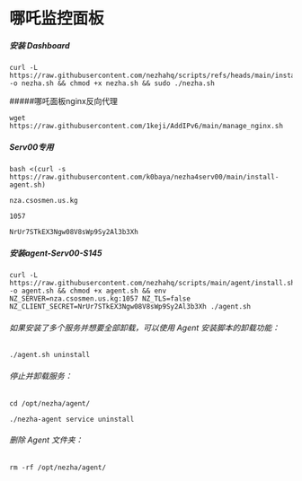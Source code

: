 # 哪吒监控面板

##### 安装 Dashboard

```
curl -L https://raw.githubusercontent.com/nezhahq/scripts/refs/heads/main/install.sh -o nezha.sh && chmod +x nezha.sh && sudo ./nezha.sh
```



#####哪吒面板nginx反向代理

```
wget https://raw.githubusercontent.com/1keji/AddIPv6/main/manage_nginx.sh
```





##### Serv00专用

```
bash <(curl -s https://raw.githubusercontent.com/k0baya/nezha4serv00/main/install-agent.sh)
```

```
nza.csosmen.us.kg
```

```
1057
```

```
NrUr7STkEX3Ngw08V8sWp9Sy2Al3b3Xh
```



##### 安装agent-Serv00-S145

```
curl -L https://raw.githubusercontent.com/nezhahq/scripts/main/agent/install.sh -o agent.sh && chmod +x agent.sh && env NZ_SERVER=nza.csosmen.us.kg:1057 NZ_TLS=false NZ_CLIENT_SECRET=NrUr7STkEX3Ngw08V8sWp9Sy2Al3b3Xh ./agent.sh
```



###### 如果安装了多个服务并想要全部卸载，可以使用 Agent 安装脚本的卸载功能：

```
./agent.sh uninstall
```

###### 停止并卸载服务：

```
cd /opt/nezha/agent/

./nezha-agent service uninstall
```

###### 删除 Agent 文件夹：

```
rm -rf /opt/nezha/agent/
```


